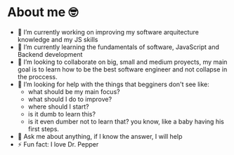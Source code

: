 # About me 🤓

- 🔭 I’m currently working on improving my software arquitecture knowledge and my JS skills
- 🌱 I’m currently learning the fundamentals of software, JavaScript and Backend development
- 👯 I’m looking to collaborate on big, small and medium proyects, my main goal is to learn how to be the best software engineer and not collapse in the proccess.
- 🤔 I’m looking for help with the things that begginers don't see like:
  - what should be my main focus?
  - what should I do to improve?
  - where should I start?
  - is it dumb to learn this?
  - is it even dumber not to learn that?
  you know, like a baby having his first steps.
- 💬 Ask me about anything, if I know the answer, I will help
- ⚡ Fun fact: I love Dr. Pepper

